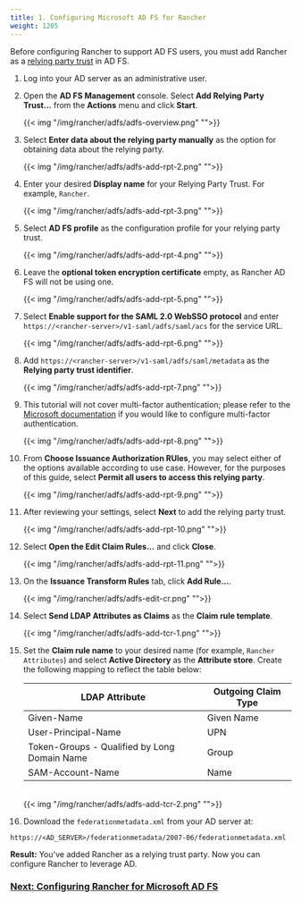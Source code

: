 ```yaml
---
title: 1. Configuring Microsoft AD FS for Rancher
weight: 1205
---
```


Before configuring Rancher to support AD FS users, you must add Rancher as a [relying party trust](https://docs.microsoft.com/en-us/windows-server/identity/ad-fs/technical-reference/understanding-key-ad-fs-concepts) in AD FS. 

1. Log into your AD server as an administrative user.

1. Open the **AD FS Management** console. Select **Add Relying Party Trust...** from the **Actions** menu and click **Start**.
  
    {{< img "/img/rancher/adfs/adfs-overview.png" "">}}

1. Select **Enter data about the relying party manually** as the option for obtaining data about the relying party.

    {{< img "/img/rancher/adfs/adfs-add-rpt-2.png" "">}}
    
1. Enter your desired **Display name** for your Relying Party Trust. For example, `Rancher`.

    {{< img "/img/rancher/adfs/adfs-add-rpt-3.png" "">}}
  
1. Select **AD FS profile** as the configuration profile for your relying party trust.
  
    {{< img "/img/rancher/adfs/adfs-add-rpt-4.png" "">}}
  
1. Leave the **optional token encryption certificate** empty, as Rancher AD FS will not be using one.
  
    {{< img "/img/rancher/adfs/adfs-add-rpt-5.png" "">}}
  
1. Select **Enable support for the SAML 2.0 WebSSO protocol**
  and enter `https://<rancher-server>/v1-saml/adfs/saml/acs` for the service URL.
  
    {{< img "/img/rancher/adfs/adfs-add-rpt-6.png" "">}}
  
1. Add `https://<rancher-server>/v1-saml/adfs/saml/metadata` as the **Relying party trust identifier**.
  
    {{< img "/img/rancher/adfs/adfs-add-rpt-7.png" "">}}
  
1. This tutorial will not cover multi-factor authentication; please refer to the [Microsoft documentation](https://docs.microsoft.com/en-us/windows-server/identity/ad-fs/operations/configure-additional-authentication-methods-for-ad-fs) if you would like to configure multi-factor authentication.
  
    {{< img "/img/rancher/adfs/adfs-add-rpt-8.png" "">}}
  
1. From **Choose Issuance Authorization RUles**, you may select either of the options available according to use case. However, for the purposes of this guide, select **Permit all users to access this relying party**.
  
    {{< img "/img/rancher/adfs/adfs-add-rpt-9.png" "">}}

1. After reviewing your settings, select **Next** to add the relying party trust.
  
    {{< img "/img/rancher/adfs/adfs-add-rpt-10.png" "">}}

  
1. Select **Open the Edit Claim Rules...** and click **Close**.
  
    {{< img "/img/rancher/adfs/adfs-add-rpt-11.png" "">}}
  
1. On the **Issuance Transform Rules** tab, click **Add Rule...**.
  
    {{< img "/img/rancher/adfs/adfs-edit-cr.png" "">}}
  
1. Select **Send LDAP Attributes as Claims** as the **Claim rule template**.

    {{< img "/img/rancher/adfs/adfs-add-tcr-1.png" "">}}
  
1. Set the **Claim rule name** to your desired name (for example, `Rancher Attributes`) and select **Active Directory** as the **Attribute store**. Create the following mapping to reflect the table below:

    | LDAP Attribute                               | Outgoing Claim Type |
    | -------------------------------------------- | ------------------- |
    | Given-Name                                   | Given Name          |
    | User-Principal-Name                          | UPN                 |
    | Token-Groups - Qualified by Long Domain Name | Group               |
    | SAM-Account-Name                             | Name                |
    <br/>
    {{< img "/img/rancher/adfs/adfs-add-tcr-2.png" "">}}

1. Download the `federationmetadata.xml` from your AD server at: 
```
https://<AD_SERVER>/federationmetadata/2007-06/federationmetadata.xml
```

**Result:** You've added Rancher as a relying trust party. Now you can configure Rancher to leverage AD.

### [Next: Configuring Rancher for Microsoft AD FS]({{<baseurl>}}/rancher/v2.x/en/admin-settings/authentication/microsoft-adfs/rancher-adfs-setup/)
